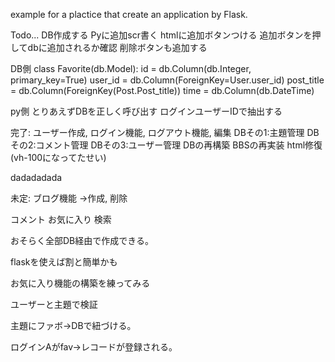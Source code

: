 example for a plactice that create an application by Flask.

Todo...
DB作成する
Pyに追加scr書く
htmlに追加ボタンつける
追加ボタンを押してdbに追加されるか確認
削除ボタンも追加する

DB側
class Favorite(db.Model):
id = db.Column(db.Integer, primary_key=True)
user_id = db.Column(ForeignKey=User.user_id)
post_title = db.Column(ForeignKey(Post.Post_title))
time = db.Column(db.DateTime)

py側
とりあえずDBを正しく呼び出す
ログインユーザーIDで抽出する


完了:
ユーザー作成,
ログイン機能,
ログアウト機能,
編集
DBその1:主題管理
DBその2:コメント管理
DBその3:ユーザー管理
DBの再構築
BBSの再実装
html修復(vh-100になってたせい)

dadadadada

未定:
ブログ機能
→作成,
削除

コメント
お気に入り
検索

おそらく全部DB経由で作成できる。

flaskを使えば割と簡単かも


お気に入り機能の構築を練ってみる

ユーザーと主題で検証

主題にファボ→DBで紐づける。

ログインAがfav→レコードが登録される。